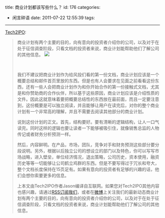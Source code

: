 title: 商业计划都该写些什么？
id: 176
categories:
  - 闲言碎语
date: 2011-07-22 12:55:39
tags:
---

[Tech2IPO](http://tech2ipo.diandian.com/post/e841c710-b269-11e0-94a9-782bcb18d61b):
> 商业计划有两个主要的目的，向有意向的投资者介绍你的公司，以及对于在处于征信调查阶段，只看文档的投资者来说，商业计划能帮助他们了解公司的其他信息。
> ![](http://m3.img.libdd.com/farm2/42/70D39A1AD0EF46DA1DDEBB808310EE2A_225_225.JPEG)</img>
> 
> &nbsp;
> 
> 我们不建议把商业计划作为给风投们看的第一份文档，商业计划应该是一个概要总结和邮件首页里放的东西。但是也有人会要求在见面之前看看这份东西，还有一些人会把商业计划作为和你开始合作的第一份接触式文档，尤其是和你赞助商的合作伙伴，所以基于这些原因，商业计划应该是介绍性质的文件。因此这就意味着要把概要总结性的东西放在最前面，而且一定要注意到，这份概要是可以独立阅读，并且能够让用户在读完后，对你的整个商业计划有一个非常高的理解，并且不需要去阅读其他部分的商业计划。
> 
> 说到这份计划的正文。首先，结构要好。要有清晰的逻辑结构，让人一口气读完。同时这样的逻辑也要让读者一下能够被吸引住，就像销售总监的人物传记或者财务分析预测一样。
> 
> 然后，内容鲜明。在产品，市场，团队，竞争对手和财务预测这些部分要分段说明。另外，根据以后独立公司的想设立的部门以及特色，你可以写写市场战略，进入壁垒，单位经济情况，退出策略，公司历史，资本使用，融资历史等等一切能够让公司鹤立鸡群的东西。但是不要写得过于冗长和夸大，整个文档长度保持在15页足有。如果有意向的投资者有足够的兴趣的话，他们会想你索要更多的信息。
> 
> 上本文由Tech2IPO作者Jason编译自互联网。如果您对Tech2IPO其他内容也感兴趣，请通过[RSS订阅我们](http://tech2ipo.com/feed)，或者在[微博](http://t.sina.com.cn/leon4ulee)上关注我们的最新动态商业计划有两个主要的目的，向有意向的投资者介绍你的公司，以及对于在处于征信调查阶段，只看文档的投资者来说，商业计划能帮助他们了解公司的其他信息。
